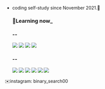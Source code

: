  - coding self-study since November 2021.🌱


     ### 📖Learning now_

     ### --
                                             
    <img src="https://img.shields.io/badge/C-97D772?&logo=C&logoColor=black"/></a> <img src="https://img.shields.io/badge/C++-65AD36?&logo=C%2B%2B&logoColor=white"/></a> <img src="https://img.shields.io/badge/Python-807BC7?&logo=Python&logoColor=white"/></a> <img src="https://img.shields.io/badge/JavaScript-FFEF60?&logo=JavaScript&logoColor=black"/></a> 
 
 
     ### --
                                            
    <img src="https://img.shields.io/badge/Algorithm-BDB6BC?&logo=TheAlgorithms&logoColor=black"/></a> <img src="https://img.shields.io/badge/Linux-5B11B4?&logo=Linux&logoColor=white"/></a> <img src="https://img.shields.io/badge/Html-D77281?&logo=Html5&logoColor=white"/></a> <img src="https://img.shields.io/badge/Css-5F0053?&logo=Css3&logoColor=white"/></a>  <img src="https://img.shields.io/badge/Security-00BAFF?"/></a> 
      <img src="https://img.shields.io/badge/Unreal-0E1128?&logo=UnrealEngine&logoColor=white"/></a>
 
 



✉️instagram: binary_search00
